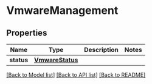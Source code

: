 # VmwareManagement

## Properties
Name | Type | Description | Notes
------------ | ------------- | ------------- | -------------
**status** | [**VmwareStatus**](VmwareStatus.md) |  | 

[[Back to Model list]](../README.md#documentation-for-models) [[Back to API list]](../README.md#documentation-for-api-endpoints) [[Back to README]](../README.md)


